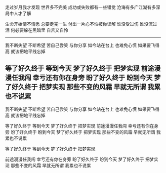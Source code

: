 走过岁月我才发现
世界多不完美
成功或失败都有一些错觉
沧海有多广江湖有多深
局中人才了解

生命开始情不情愿
总要走完一生
付出一片心不怕被你误解
谁没受过伤 谁没流过泪
何必要躲在黑暗里
自苦又自怜

----------------------------

我不断失望 不断希望
苦自己尝笑 与你分享
如今站在台上
也难免心慌
如果要飞得高
就该把地平线忘掉

等了好久终于 等到今天
梦了好久终于 把梦实现
前途漫漫任我闯
幸亏还有你在身旁
盼了好久终于 盼到今天
梦了好久终于 把梦实现
那些不变的风霜
早就无所谓
我累也不说累
-----------------------------
我不断失望 不断希望
苦自己尝笑 与你分享
如今站在台上
也难免心慌
如果要飞得高
就该把地平线忘掉

等了好久终于 等到今天
梦了好久终于 把梦实现
前途漫漫任我闯
幸亏还有你在身旁
盼了好久终于 盼到今天
梦了好久终于 把梦实现
那些不变的风霜
早就无所谓
我累也不说累

等了好久终于 等到今天
梦了好久终于 把梦实现

前途漫漫任我闯
幸亏还有你在身旁
盼了好久终于 盼到今天
梦了好久终于 把梦实现
那些不变的风霜
早就无所谓
我累也不说累